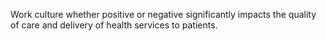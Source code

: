Work culture whether positive or negative significantly impacts the quality of care and delivery of health services to patients.